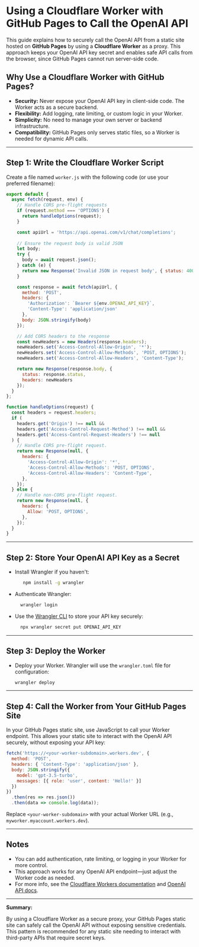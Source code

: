 # Using a Cloudflare Worker with GitHub Pages to Call the OpenAI API

This guide explains how to securely call the OpenAI API from a static site hosted on **GitHub Pages** by using a **Cloudflare Worker** as a proxy. This approach keeps your OpenAI API key secret and enables safe API calls from the browser, since GitHub Pages cannot run server-side code.

## Why Use a Cloudflare Worker with GitHub Pages?

- **Security:** Never expose your OpenAI API key in client-side code. The Worker acts as a secure backend.
- **Flexibility:** Add logging, rate limiting, or custom logic in your Worker.
- **Simplicity:** No need to manage your own server or backend infrastructure.
- **Compatibility:** GitHub Pages only serves static files, so a Worker is needed for dynamic API calls.

---

## Step 1: Write the Cloudflare Worker Script

Create a file named `worker.js` with the following code (or use your preferred filename):

```js
export default {
  async fetch(request, env) {
    // Handle CORS pre-flight requests
    if (request.method === 'OPTIONS') {
      return handleOptions(request);
    }

    const apiUrl = 'https://api.openai.com/v1/chat/completions';
    
    // Ensure the request body is valid JSON
    let body;
    try {
      body = await request.json();
    } catch (e) {
      return new Response('Invalid JSON in request body', { status: 400 });
    }

    const response = await fetch(apiUrl, {
      method: 'POST',
      headers: {
        'Authorization': `Bearer ${env.OPENAI_API_KEY}`,
        'Content-Type': 'application/json'
      },
      body: JSON.stringify(body)
    });

    // Add CORS headers to the response
    const newHeaders = new Headers(response.headers);
    newHeaders.set('Access-Control-Allow-Origin', '*');
    newHeaders.set('Access-Control-Allow-Methods', 'POST, OPTIONS');
    newHeaders.set('Access-Control-Allow-Headers', 'Content-Type');

    return new Response(response.body, {
      status: response.status,
      headers: newHeaders
    });
  }
};

function handleOptions(request) {
  const headers = request.headers;
  if (
    headers.get('Origin') !== null &&
    headers.get('Access-Control-Request-Method') !== null &&
    headers.get('Access-Control-Request-Headers') !== null
  ) {
    // Handle CORS pre-flight request.
    return new Response(null, {
      headers: {
        'Access-Control-Allow-Origin': '*',
        'Access-Control-Allow-Methods': 'POST, OPTIONS',
        'Access-Control-Allow-Headers': 'Content-Type',
      },
    });
  } else {
    // Handle non-CORS pre-flight request.
    return new Response(null, {
      headers: {
        Allow: 'POST, OPTIONS',
      },
    });
  }
}
```

---

## Step 2: Store Your OpenAI API Key as a Secret

- Install Wrangler if you haven't:

    ```sh
       npm install -g wrangler
    ```

- Authenticate Wrangler:

    ```sh
      wrangler login
    ```

- Use the [Wrangler CLI](https://developers.cloudflare.com/workers/wrangler/) to store your API key securely:

    ```sh
      npx wrangler secret put OPENAI_API_KEY
    ```

---

## Step 3: Deploy the Worker

- Deploy your Worker. Wrangler will use the `wrangler.toml` file for configuration:

   ```sh
   wrangler deploy
   ```

---

## Step 4: Call the Worker from Your GitHub Pages Site

In your GitHub Pages static site, use JavaScript to call your Worker endpoint. This allows your static site to interact with the OpenAI API securely, without exposing your API key:

```js
fetch('https://<your-worker-subdomain>.workers.dev', {
  method: 'POST',
  headers: { 'Content-Type': 'application/json' },
  body: JSON.stringify({
    model: 'gpt-3.5-turbo',
    messages: [{ role: 'user', content: 'Hello!' }]
  })
})
  .then(res => res.json())
  .then(data => console.log(data));
```

Replace `<your-worker-subdomain>` with your actual Worker URL (e.g., `myworker.myaccount.workers.dev`).

---

## Notes

- You can add authentication, rate limiting, or logging in your Worker for more control.
- This approach works for any OpenAI API endpoint—just adjust the Worker code as needed.
- For more info, see the [Cloudflare Workers documentation](https://developers.cloudflare.com/workers/) and [OpenAI API docs](https://platform.openai.com/docs/api-reference/introduction).

---

**Summary:**

By using a Cloudflare Worker as a secure proxy, your GitHub Pages static site can safely call the OpenAI API without exposing sensitive credentials. This pattern is recommended for any static site needing to interact with third-party APIs that require secret keys.

